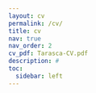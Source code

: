 ```yaml
---
layout: cv
permalink: /cv/
title: cv
nav: true
nav_order: 2
cv_pdf: Tarasca-CV.pdf
description: #
toc:
  sidebar: left
---
```

